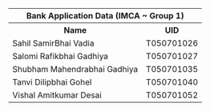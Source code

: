<!DOCTYPE html>
<html>
<body>
    <table>
        <thead>
        <tr><th colspan="2">Bank Application Data (IMCA ~ Group 1)</th></tr>
        </thead>
        <tbody>
            <tr>
                <th>Name</th>
                <th>UID</th>
            </tr>
            <tr>
            <td>Sahil SamirBhai Vadia</td>
            <td>T050701026</td>
            </tr>
            <tr>
            <td>Salomi Rafikbhai Gadhiya</td>
            <td>T050701027</td>
            </tr>
            <tr>
            <td>Shubham Mahendrabhai Gadhiya</td>
            <td>T050701035</td>
            </tr>
            <tr>
            <td>Tanvi Dilipbhai Gohel</td>
            <td>T050701040</td>
            </tr>
            <tr>
            <td>Vishal Amitkumar Desai
            </td>
            <td>T050701052</td>
            </tr>
            </tbody>
    </table>
</body>
</html>